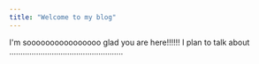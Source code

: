 ```yaml
---
title: "Welcome to my blog"
---
```


I'm soooooooooooooooo glad you are here!!!!!! I plan to talk about ...................................................
